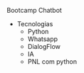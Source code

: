 Bootcamp  Chatbot

- Tecnologias
    - Python
    - Whatsapp
    - DialogFlow
    - IA
    - PNL com python 